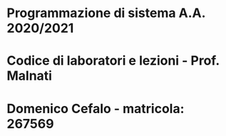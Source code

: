 # Programmazione di sistema A.A. 2020/2021

# Codice di laboratori e lezioni - Prof. Malnati

# Domenico Cefalo - matricola: 267569
